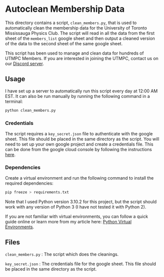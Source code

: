 # Autoclean Membership Data
This directory contains a script, `clean_members.py`, that is used to automatically clean the membership data for the University of Toronto Mississauga Physics Club. The script will read in all the data from the first sheet of the `members_list` google sheet and then output a cleaned version of the data to the second sheet of the same google sheet.

This script has been used to manage and clean data for hundreds of UTMPC Members. If you are interested in joining the UTMPC, contact us on our [Discord server](https://discord.gg/558RfzrPNj).

## Usage
I have set up a server to automatically run this script every day at 12:00 AM EST. It can also be run manually by running the following command in a terminal:
```bash
python clean_members.py
```

### Credentials
The script requires a `key_secret.json` file to authenticate with the google sheet. This file should be placed in the same directory as the script. You will need to set up your own google project and create a credentials file. This can be done from the google cloud console by following the instructions [here](https://www.youtube.com/watch?v=w533wJuilao).

### Dependencies
Create a virtual environment and run the following command to install the required dependencies:
```bash
pip freeze > requirements.txt
```
Note that I used Python version 3.10.2 for this project, but the script should work with any version of Python 3 (I have not tested it with Python 2).

If you are not familiar with virtual environments, you can follow a quick guide online or learn more from my article here: [Python Virtual Environments](https://medium.com/towardsdev/managing-virtual-environments-with-different-python-interpreters-b997b7bb7254).

## Files

`clean_members.py` : The script which does the cleanings.

`key_secret.json` : The credentials file for the google sheet. This file should be placed in the same directory as the script.
